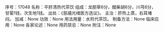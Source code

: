 序号：17048
名称：平肝清热代茶饮
组成：龙胆草6分，醋柴胡6分，川芎6分，甘菊1钱，次生地1钱。
出处：《慈禧光绪医方选议》。
主治：肝热上蒸，右耳堵闷。
加减：None
功效：None
用法用量：水煎代茶饮。
制备方法：None
临床应用：None
各家论述：None
用药禁忌：None
附注：None
